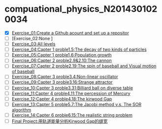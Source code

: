 # compuational_physics_N2014301020034
- [X] [Exercise_01:Create a Github acount and set up a repositor  ](https://github.com/52kylin/compuational_physics_N2014301020034/blob/Exercise_01/README.md)
- [ ] [Exercise_02:None ]
- [ ] [Exercise_03:All levels](https://github.com/52kylin/compuational_physics_N2014301020034)
- [ ] [Exercise_04:Capter 1 proble1.5:The decay of two kinds of particles ](https://github.com/52kylin/compuational_physics_N2014301020034)
- [ ] [Exercise_05:Capter 1 proble1.6:Population growth ](https://github.com/52kylin/compuational_physics_N2014301020034)
- [ ] [Exercise_06:Capter 2 proble2.9&2.10:The cannon ](https://github.com/52kylin/compuational_physics_N2014301020034)
- [ ] [Exercise_07:Capter 2 proble2.19:The spin of baseball and Visual motion of baseball ](https://github.com/52kylin/compuational_physics_N2014301020034)
- [ ] [Exercise_08:Capter 3 proble3.4:Non-linear oscillator ](https://github.com/52kylin/compuational_physics_N2014301020034)
- [ ] [Exercise_09:Capter 3 proble3.16:Strange attractor ](https://github.com/52kylin/compuational_physics_N2014301020034)
- [ ] [Exercise_10:Capter 3 proble3.31:Billiard ball on diverse table ](https://github.com/52kylin/compuational_physics_N2014301020034)
- [ ] [Exercise_11:Capter 4 proble4.11:The percession of Mercury ](https://github.com/52kylin/compuational_physics_N2014301020034)
- [ ] [Exercise_12:Capter 4 proble4.18:The kirwood Gap ](https://github.com/52kylin/compuational_physics_N2014301020034)
- [ ] [Exercise_13:Capter 5 proble5.7:The Jacobi method v.s. The SOR algorithm ](https://github.com/52kylin/compuational_physics_N2014301020034)
- [ ] [Exercise_14:Capter 6 proble6.15:The realistic string problem ](https://github.com/52kylin/compuational_physics_N2014301020034)
- [ ] [Final Project:用轨道能量分析Kirwood Gap的缝宽 ](https://github.com/52kylin/compuational_physics_N2014301020034)
